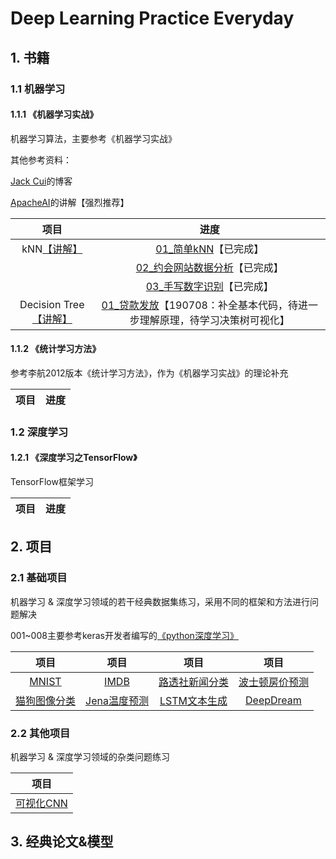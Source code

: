 # Deep Learning Practice Everyday

## 1. 书籍

### 1.1 机器学习

#### 1.1.1 《机器学习实战》

机器学习算法，主要参考《机器学习实战》

其他参考资料：

[Jack Cui](https://github.com/Jack-Cherish/Machine-Learning)的博客

[ApacheAI](https://github.com/apachecn/AiLearning#1%E6%9C%BA%E5%99%A8%E5%AD%A6%E4%B9%A0---%E5%9F%BA%E7%A1%80)的讲解【强烈推荐】

|项目|进度|
| :--: |:--: |
|kNN[【讲解】](https://github.com/apachecn/AiLearning/blob/master/docs/ml/2.k-%E8%BF%91%E9%82%BB%E7%AE%97%E6%B3%95.md)|[01_简单kNN](https://github.com/huuuuusy/Deep-Learning-Practice-Everyday/tree/master/DL-ML-Project/001-KNN/01_%E7%AE%80%E5%8D%95kNN)【已完成】|
||[02_约会网站数据分析](https://github.com/huuuuusy/Deep-Learning-Practice-Everyday/tree/master/DL-ML-Project/001-KNN/02_%E7%BA%A6%E4%BC%9A%E7%BD%91%E7%AB%99%E6%95%B0%E6%8D%AE%E5%88%86%E6%9E%90)【已完成】|
||[03_手写数字识别](https://github.com/huuuuusy/Deep-Learning-Practice-Everyday/tree/master/DL-ML-Project/001-KNN/03_%E6%89%8B%E5%86%99%E6%95%B0%E5%AD%97%E8%AF%86%E5%88%AB)【已完成】|
|Decision Tree[【讲解】](https://github.com/apachecn/AiLearning/blob/master/docs/ml/3.%E5%86%B3%E7%AD%96%E6%A0%91.md)|[01_贷款发放](https://github.com/huuuuusy/Deep-Learning-Practice-Everyday/tree/master/DL-ML-Project/002-Decision%20Tree/01_%E8%B4%B7%E6%AC%BE%E5%8F%91%E6%94%BE)【190708：补全基本代码，待进一步理解原理，待学习决策树可视化】|

#### 1.1.2 《统计学习方法》

参考李航2012版本《统计学习方法》，作为《机器学习实战》的理论补充

|项目|进度|
| :--: |:--: |

### 1.2 深度学习

#### 1.2.1 《深度学习之TensorFlow》

TensorFlow框架学习

|项目|进度|
| :--: |:--: |

## 2. 项目

### 2.1 基础项目

机器学习 & 深度学习领域的若干经典数据集练习，采用不同的框架和方法进行问题解决

001~008主要参考keras开发者编写的[《python深度学习》](https://github.com/fchollet/deep-learning-with-python-notebooks)

|项目|项目|项目|项目|
| :--: |:--: |:--: |:--: |
|[MNIST](https://github.com/huuuuusy/Deep-Learning-Practice-Everyday/tree/master/DL-ML-Project/001-MNIST)|[IMDB](https://github.com/huuuuusy/Deep-Learning-Practice-Everyday/tree/master/DL-ML-Project/002-IMDB)|[路透社新闻分类](https://github.com/huuuuusy/Deep-Learning-Practice-Everyday/tree/master/DL-ML-Project/003-%E8%B7%AF%E9%80%8F%E7%A4%BE%E6%96%B0%E9%97%BB%E5%88%86%E7%B1%BB)|[波士顿房价预测](https://github.com/huuuuusy/Deep-Learning-Practice-Everyday/tree/master/DL-ML-Project/004-%E6%B3%A2%E5%A3%AB%E9%A1%BF%E6%88%BF%E4%BB%B7%E9%A2%84%E6%B5%8B)|
|[猫狗图像分类](https://github.com/huuuuusy/Deep-Learning-Practice-Everyday/tree/master/DL-ML-Project/005-%E7%8C%AB%E7%8B%97%E5%9B%BE%E5%83%8F%E5%88%86%E7%B1%BB)|[Jena温度预测](https://github.com/huuuuusy/Deep-Learning-Practice-Everyday/tree/master/DL-ML-Project/006-Jena%E6%B8%A9%E5%BA%A6%E9%A2%84%E6%B5%8B)|[LSTM文本生成](https://github.com/huuuuusy/Deep-Learning-Practice-Everyday/tree/master/DL-ML-Project/007-LSTM%E6%96%87%E6%9C%AC%E7%94%9F%E6%88%90)|[DeepDream](https://github.com/huuuuusy/Deep-Learning-Practice-Everyday/tree/master/DL-ML-Project/008-DeepDream)|

### 2.2 其他项目

机器学习 & 深度学习领域的杂类问题练习

|项目|
| :--: |
|[可视化CNN](https://github.com/huuuuusy/Deep-Learning-Practice-Everyday/tree/master/DL-ML-Project/001-%E5%8F%AF%E8%A7%86%E5%8C%96CNN)|

## 3. 经典论文&模型
